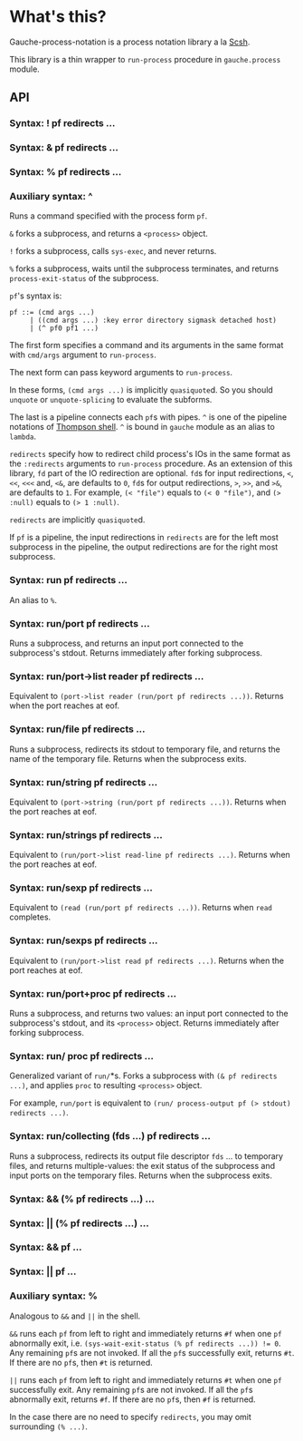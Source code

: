 # What's this?
Gauche-process-notation is a process notation library a la
[Scsh](http://www.scsh.net/).

This library is a thin wrapper to `run-process` procedure in
`gauche.process` module.

## API
### Syntax: ! pf redirects ...
### Syntax: & pf redirects ...
### Syntax: % pf redirects ...
### Auxiliary syntax: ^

Runs a command specified with the process form `pf`.

`&` forks a subprocess, and returns a `<process>` object.

`!` forks a subprocess, calls `sys-exec`, and never returns.

`%` forks a subprocess, waits until the subprocess terminates,
and returns `process-exit-status` of the subprocess.

`pf`'s syntax is:

    pf ::= (cmd args ...)
         | ((cmd args ...) :key error directory sigmask detached host)
         | (^ pf0 pf1 ...)

The first form specifies a command and its arguments in the same format
with `cmd/args` argument to `run-process`.

The next form can pass keyword arguments to `run-process`.

In these forms, `(cmd args ...)` is implicitly `quasiquote`d.
So you should `unquote` or `unquote-splicing` to evaluate the subforms.

The last is a pipeline connects each `pf`s with pipes.
`^` is one of the pipeline notations of
[Thompson shell](http://en.wikipedia.org/wiki/Thompson_shell).
`^` is bound in `gauche` module as an alias to `lambda`.

`redirects` specify how to redirect child process's IOs in the same format
as the `:redirects` arguments to `run-process` procedure.
As an extension of this library, `fd` part of the IO redirection are optional.
`fd`s for input redirections, `<`, `<<`, `<<<` and, `<&`, are defaults to `0`,
`fd`s for output redirections, `>`, `>>`, and `>&`, are defaults to `1`.
For example, `(< "file")` equals to `(< 0 "file")`, and
`(> :null)` equals to `(> 1 :null)`.

`redirects` are implicitly `quasiquote`d.

If `pf` is a pipeline, the input redirections in `redirects` are
for the left most subprocess in the pipeline,
the output redirections are for the right most subprocess.

### Syntax: run pf redirects ...
An alias to `%`.

### Syntax: run/port pf redirects ...
Runs a subprocess, and returns an input port connected to
the subprocess's stdout.
Returns immediately after forking subprocess.

### Syntax: run/port->list reader pf redirects ...
Equivalent to `(port->list reader (run/port pf redirects ...))`.
Returns when the port reaches at eof.

### Syntax: run/file pf redirects ...
Runs a subprocess, redirects its stdout to temporary file,
and returns the name of the temporary file.
Returns when the subprocess exits.

### Syntax: run/string pf redirects ...
Equivalent to `(port->string (run/port pf redirects ...))`.
Returns when the port reaches at eof.

### Syntax: run/strings pf redirects ...
Equivalent to `(run/port->list read-line pf redirects ...)`.
Returns when the port reaches at eof.

### Syntax: run/sexp pf redirects ...
Equivalent to `(read (run/port pf redirects ...))`.
Returns when `read` completes.

### Syntax: run/sexps pf redirects ...
Equivalent to `(run/port->list read pf redirects ...)`.
Returns when the port reaches at eof.

### Syntax: run/port+proc pf redirects ...
Runs a subprocess, and returns two values: an input port connected to
the subprocess's stdout, and its `<process>` object.
Returns immediately after forking subprocess.

### Syntax: run/ proc pf redirects ...
Generalized variant of `run/`*s.
Forks a subprocess with `(& pf redirects ...)`,
and applies `proc` to resulting `<process>` object.

For example, `run/port` is equivalent to
`(run/ process-output pf (> stdout) redirects ...)`.

### Syntax: run/collecting (fds ...) pf redirects ...
Runs a subprocess, redirects its output file descriptor `fds` ... to
temporary files, and returns multiple-values:
the exit status of the subprocess and input ports on the temporary files.
Returns when the subprocess exits.

### Syntax: && (% pf redirects ...) ...
### Syntax: || (% pf redirects ...) ...
### Syntax: && pf ...
### Syntax: || pf ...
### Auxiliary syntax: %
Analogous to `&&` and `||` in the shell.

`&&` runs each `pf` from left to right and immediately returns `#f`
when one `pf` abnormally exit,
i.e. `(sys-wait-exit-status (% pf redirects ...)) != 0`.
Any remaining `pf`s are not invoked.
If all the `pf`s successfully exit, returns `#t`.
If there are no `pf`s, then `#t` is returned.

`||` runs each `pf` from left to right and immediately returns `#t`
when one `pf` successfully exit.
Any remaining `pf`s are not invoked.
If all the `pf`s abnormally exit, returns `#f`.
If there are no `pf`s, then `#f` is returned.

In the case there are no need to specify `redirects`,
you may omit surrounding `(% ...)`.
